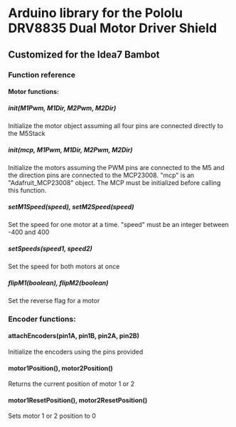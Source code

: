 # Arduino library for the Pololu DRV8835 Dual Motor Driver Shield
## Customized for the Idea7 Bambot

### Function reference
#### Motor functions:
##### init(M1Pwm, M1Dir, M2Pwm, M2Dir)
Initialize the motor object assuming all four pins are connected directly to the M5Stack
##### init(mcp, M1Pwm, M1Dir, M2Pwm, M2Dir)
Initialize the motors assuming the PWM pins are connected to the M5 and the direction pins are connected to the MCP23008. "mcp" is an "Adafruit_MCP23008" object. The MCP must be initialized before calling this function.
##### setM1Speed(speed), setM2Speed(speed)
Set the speed for one motor at a time. "speed" must be an integer between -400 and 400
##### setSpeeds(speed1, speed2)
Set the speed for both motors at once
##### flipM1(boolean), flipM2(boolean)
Set the reverse flag for a motor

### Encoder functions:
#### attachEncoders(pin1A, pin1B, pin2A, pin2B)
Initialize the encoders using the pins provided
#### motor1Position(), motor2Position()
Returns the current position of motor 1 or 2
#### motor1ResetPosition(), motor2ResetPosition()
Sets motor 1 or 2 position to 0

